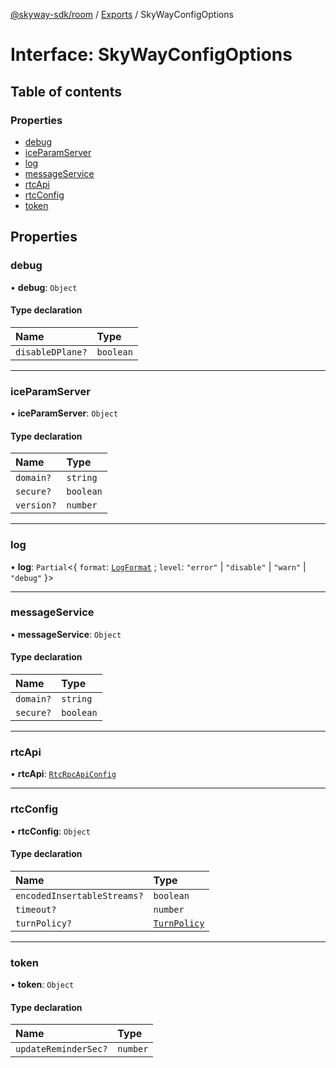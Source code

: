 [@skyway-sdk/room](../README.md) / [Exports](../modules.md) / SkyWayConfigOptions

# Interface: SkyWayConfigOptions

## Table of contents

### Properties

- [debug](SkyWayConfigOptions.md#debug)
- [iceParamServer](SkyWayConfigOptions.md#iceparamserver)
- [log](SkyWayConfigOptions.md#log)
- [messageService](SkyWayConfigOptions.md#messageservice)
- [rtcApi](SkyWayConfigOptions.md#rtcapi)
- [rtcConfig](SkyWayConfigOptions.md#rtcconfig)
- [token](SkyWayConfigOptions.md#token)

## Properties

### debug

• **debug**: `Object`

#### Type declaration

| Name | Type |
| :------ | :------ |
| `disableDPlane?` | `boolean` |

___

### iceParamServer

• **iceParamServer**: `Object`

#### Type declaration

| Name | Type |
| :------ | :------ |
| `domain?` | `string` |
| `secure?` | `boolean` |
| `version?` | `number` |

___

### log

• **log**: `Partial`<{ `format`: [`LogFormat`](../modules.md#logformat) ; `level`: ``"error"`` \| ``"disable"`` \| ``"warn"`` \| ``"debug"``  }\>

___

### messageService

• **messageService**: `Object`

#### Type declaration

| Name | Type |
| :------ | :------ |
| `domain?` | `string` |
| `secure?` | `boolean` |

___

### rtcApi

• **rtcApi**: [`RtcRpcApiConfig`](RtcRpcApiConfig.md)

___

### rtcConfig

• **rtcConfig**: `Object`

#### Type declaration

| Name | Type |
| :------ | :------ |
| `encodedInsertableStreams?` | `boolean` |
| `timeout?` | `number` |
| `turnPolicy?` | [`TurnPolicy`](../modules.md#turnpolicy) |

___

### token

• **token**: `Object`

#### Type declaration

| Name | Type |
| :------ | :------ |
| `updateReminderSec?` | `number` |
